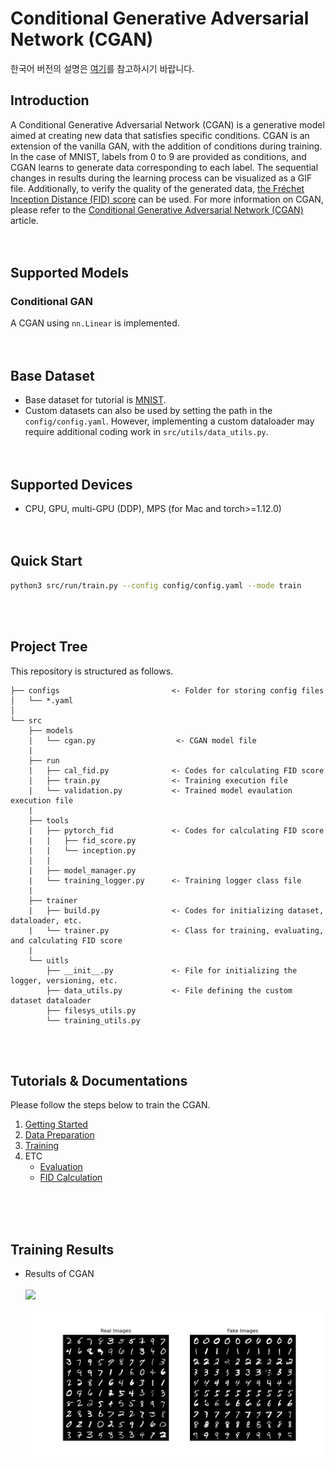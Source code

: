 # Conditional Generative Adversarial Network (CGAN)
한국어 버전의 설명은 [여기](./docs/README_ko.md)를 참고하시기 바랍니다.

## Introduction
A Conditional Generative Adversarial Network (CGAN) is a generative model aimed at creating new data that satisfies specific conditions.
CGAN is an extension of the vanilla GAN, with the addition of conditions during training.
In the case of MNIST, labels from 0 to 9 are provided as conditions, and CGAN learns to generate data corresponding to each label.
The sequential changes in results during the learning process can be visualized as a GIF file.
Additionally, to verify the quality of the generated data, [the Fréchet Inception Distance (FID) score](https://github.com/mseitzer/pytorch-fid) can be used.
For more information on CGAN, please refer to the [Conditional Generative Adversarial Network (CGAN)](https://ljm565.github.io/contents/CGAN1.html) article.
<br><br><br>

## Supported Models
### Conditional GAN
A CGAN using `nn.Linear` is implemented.
<br><br><br>

## Base Dataset
* Base dataset for tutorial is [MNIST](http://yann.lecun.com/exdb/mnist/).
* Custom datasets can also be used by setting the path in the `config/config.yaml`.
However, implementing a custom dataloader may require additional coding work in `src/utils/data_utils.py`.
<br><br><br>

## Supported Devices
* CPU, GPU, multi-GPU (DDP), MPS (for Mac and torch>=1.12.0)
<br><br><br>

## Quick Start
```bash
python3 src/run/train.py --config config/config.yaml --mode train
```
<br><br>

## Project Tree
This repository is structured as follows.
```
├── configs                         <- Folder for storing config files
│   └── *.yaml
│
└── src      
    ├── models
    |   └── cgan.py                  <- CGAN model file
    |
    ├── run                   
    |   ├── cal_fid.py              <- Codes for calculating FID score
    |   ├── train.py                <- Training execution file
    |   └── validation.py           <- Trained model evaulation execution file
    | 
    ├── tools    
    |   ├── pytorch_fid             <- Codes for calculating FID score
    |   |   ├── fid_score.py
    |   |   └── inception.py
    |   |
    |   ├── model_manager.py          
    |   └── training_logger.py      <- Training logger class file
    |
    ├── trainer                 
    |   ├── build.py                <- Codes for initializing dataset, dataloader, etc.
    |   └── trainer.py              <- Class for training, evaluating, and calculating FID score
    |
    └── uitls                   
        ├── __init__.py             <- File for initializing the logger, versioning, etc.
        ├── data_utils.py           <- File defining the custom dataset dataloader
        ├── filesys_utils.py       
        └── training_utils.py     
```
<br><br>

## Tutorials & Documentations
Please follow the steps below to train the CGAN.
1. [Getting Started](./docs/1_getting_started.md)
2. [Data Preparation](./docs/2_data_preparation.md)
3. [Training](./docs/3_trainig.md)
4. ETC
   * [Evaluation](./docs/4_model_evaluation.md)
   * [FID Calculation](./docs/5_calculate_fid.md)

<br><br><br>



## Training Results
* Results of CGAN<br><br>
<img src="docs/figs/generation_gif.gif" width="50%"><br><br>
<img src="docs/figs/RealAndFake.png" width="100%"><br><br>
<br><br><br>

